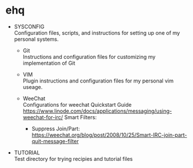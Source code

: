 # ehq

- SYSCONFIG  
  Configuration files, scripts, and instructions for setting up one of my personal systems.

  * Git  
    Instructions and configuration files for customizing my implementation of Git

  * VIM  
    Plugin instructions and configuration files for my personal vim useage.

  * WeeChat  
    Configurations for weechat
    Quickstart Guide https://www.linode.com/docs/applications/messaging/using-weechat-for-irc/
    Smart Filters:
      - Suppress Join/Part: https://weechat.org/blog/post/2008/10/25/Smart-IRC-join-part-quit-message-filter

- TUTORIAL  
  Test directory for trying recipies and tutorial files
